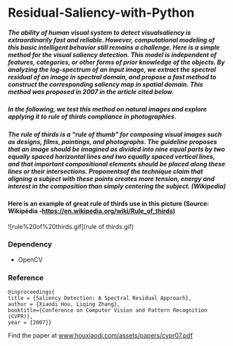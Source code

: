 # Residual-Saliency-with-Python

##### The ability of human visual system to detect visualsaliency is extraordinarily fast and reliable. However, computational modeling of this basic intelligent behavior still remains a challenge. Here is a simple method for the visual saliency detection. This model is independent of features, categories, or other forms of prior knowledge of the objects. By analyzing the log-spectrum of an input image, we extract the spectral residual of an image in spectral domain, and propose a fast method to construct the corresponding saliency map in spatial domain. This method was proposed in 2007 in the article cited below.

##### In the following, we test this method on natural images and explore applying it to rule of thirds compliance in photographies.

##### The rule of thirds is a "rule of thumb" for composing visual images such as designs, films, paintings, and photographs. The guideline proposes that an image should be imagined as divided into nine equal parts by two equally spaced horizontal lines and two equally spaced vertical lines, and that important compositional elements should be placed along these lines or their intersections. Proponentsof the technique claim that aligning a subject with these points creates more tension, energy and interest in the composition than simply centering the subject. (Wikipedia)


#### Here is an example of great rule of thirds use in this picture (Source: Wikipédia -https://en.wikipedia.org/wiki/Rule_of_thirds)
![rule%20of%20thirds.gif](rule of thirds.gif)

### Dependency
- OpenCV

### Reference
```
@inproceedings{
title = {Saliency Detection: A Spectral Residual Approach},
author = {Xiaodi Hou, Liqing Zhang},
booktitle={Conference on Computer Vision and Pattern Recognition (CVPR)},
year = {2007}}
```
Find the paper at www.houxiaodi.com/assets/papers/cvpr07.pdf

